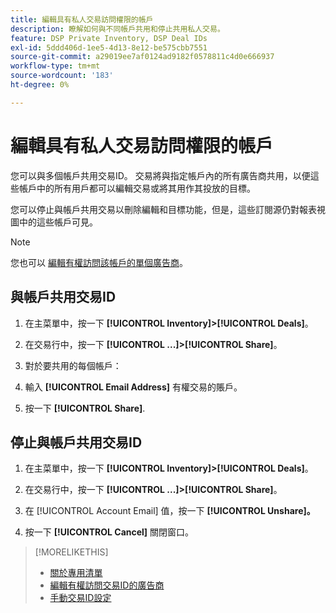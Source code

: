 ```yaml
---
title: 編輯具有私人交易訪問權限的帳戶
description: 瞭解如何與不同帳戶共用和停止共用私人交易。
feature: DSP Private Inventory, DSP Deal IDs
exl-id: 5ddd406d-1ee5-4d13-8e12-be575cbb7551
source-git-commit: a29019ee7af0124ad9182f0578811c4d0e666937
workflow-type: tm+mt
source-wordcount: '183'
ht-degree: 0%

---
```


# 編輯具有私人交易訪問權限的帳戶

您可以與多個帳戶共用交易ID。 交易將與指定帳戶內的所有廣告商共用，以便這些帳戶中的所有用戶都可以編輯交易或將其用作其投放的目標。

您可以停止與帳戶共用交易以刪除編輯和目標功能，但是，這些訂閱源仍對報表視圖中的這些帳戶可見。

>[!NOTE]
>
> 您也可以 [編輯有權訪問該帳戶的單個廣告商](deal-id-edit-advertisers.md)。

## 與帳戶共用交易ID

1. 在主菜單中，按一下 **[!UICONTROL Inventory]>[!UICONTROL Deals]**。

1. 在交易行中，按一下 **[!UICONTROL ...]>[!UICONTROL Share]**。

1. 對於要共用的每個帳戶：

1. 輸入 **[!UICONTROL Email Address]** 有權交易的賬戶。

1. 按一下 **[!UICONTROL Share]**.

## 停止與帳戶共用交易ID

1. 在主菜單中，按一下 **[!UICONTROL Inventory]>[!UICONTROL Deals]**。

1. 在交易行中，按一下 **[!UICONTROL ...]>[!UICONTROL Share]**。

1. 在 [!UICONTROL Account Email] 值，按一下 **[!UICONTROL Unshare]。**

1. 按一下 **[!UICONTROL Cancel]** 關閉窗口。

>[!MORELIKETHIS]
>
>* [關於專用清單](private-inventory-about.md)
>* [編輯有權訪問交易ID的廣告商](/help/dsp/inventory/deal-id-edit-advertisers.md)
>* [手動交易ID設定](deal-id-settings.md)

